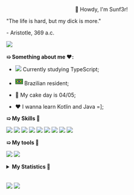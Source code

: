 <p align="center">👋 Howdy, I'm Sunf3r!</p>

"The life is hard, but my dick is more."

\- Aristotle, 369 a.c.

<img src="https://images.hive.blog/p/4i88GgaV8qiFkxbnGCXnHPUK3daVLCQA4oDc4ixsS9oDUuCq64xdeMfiHtWtkqAHQDdgEdtGfnzzKMQNR5RNFeGrZKCNT5szG7xocsbPCrBFwtCFJQcWmHNWfo?format=match&mode=fit">

**➯ Something about me ❤️:**

- <img height="16" src="https://skills.thijs.gg/icons?i=ts"> Currently studying
  TypeScript;

- <img height=20 src="icons/br_flag.png"> Brazilian resident;

- 🍰 My cake day is 04/05;

- ❤️ I wanna learn Kotlin and Java =];

**➯ My Skills 🎯**

<code><img height="25" src="https://skills.thijs.gg/icons?i=ts"></code>
<code><img height="25" src="https://skills.thijs.gg/icons?i=js"></code>
<code><img height="25" src="https://skills.thijs.gg/icons?i=html"></code>
<code><img height="25" src="https://skills.thijs.gg/icons?i=css"></code>
<code><img height="25" src="https://skills.thijs.gg/icons?i=deno"></code>
<code><img height="25" src="https://skills.thijs.gg/icons?i=nodejs"></code>
<code><img height="25" src="https://skills.thijs.gg/icons?i=postgresql"></code>
<code><img height="25" src="https://skills.thijs.gg/icons?i=mongodb"></code>
<code><img height="25" src="https://skills.thijs.gg/icons?i=prisma"></code>

**➯ My tools 🔧**

<code><img height="25" src="https://skills.thijs.gg/icons?i=vscode"></code>
<code><img height="25" src="https://skills.thijs.gg/icons?i=linux"></code>

<details>
    <summary><strong>My Statistics 🚀</strong></summary>

<img height='250' align="center" src="https://github-readme-stats.vercel.app/api/top-langs/?username=sunf3r&bg_color=30,e96443,904e95&title_color=fff&text_color=fff&hide_border=true">
<img height='130' align="center" src="https://github-readme-stats.vercel.app/api?username=sunf3r&count_private=true&include_all_commits=true&show_icons=true&bg_color=30,e96443,904e95&title_color=fff&text_color=fff&hide_border=true">

</details>

</br>
</br>

<a href="https://twitter.com/Sunf3r">
<code><img height="25" src="https://skills.thijs.gg/icons?i=twitter"></code></a>
<a href="https://discord.com/users/568493382884917258">
<code><img height="25" src="https://skills.thijs.gg/icons?i=discord"></code></a>
